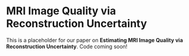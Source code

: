 # MRI Image Quality via Reconstruction Uncertainty
This is a placeholder for our paper on **Estimating MRI Image Quality via Reconstruction Uncertainty**.
Code coming soon!
